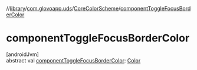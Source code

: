//[library](../../../index.md)/[com.glovoapp.uds](../index.md)/[CoreColorScheme](index.md)/[componentToggleFocusBorderColor](component-toggle-focus-border-color.md)

# componentToggleFocusBorderColor

[androidJvm]\
abstract val [componentToggleFocusBorderColor](component-toggle-focus-border-color.md): [Color](https://developer.android.com/reference/kotlin/androidx/compose/ui/graphics/Color.html)
